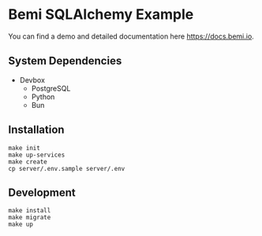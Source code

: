 # Bemi SQLAlchemy Example

You can find a demo and detailed documentation here https://docs.bemi.io.

## System Dependencies

* Devbox
  * PostgreSQL
  * Python
  * Bun

## Installation

```
make init
make up-services
make create
cp server/.env.sample server/.env
```

## Development

```
make install
make migrate
make up
```
